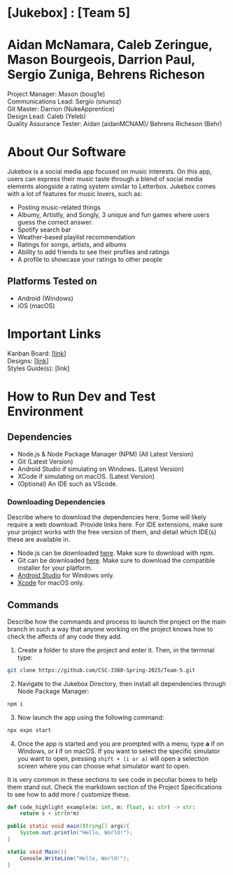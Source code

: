 # [Jukebox] : [Team 5]
# Aidan McNamara, Caleb Zeringue, Mason Bourgeois, Darrion Paul, Sergio Zuniga, Behrens Richeson 
Project Manager: Mason (boug1e)\
Communications Lead: Sergio (snunoz)\
Git Master: Darrion (NukeApprentice)\
Design Lead: Caleb (Yeleb)\
Quality Assurance Tester: Aidan (aidanMCNAM)/ Behrens Richeson (Behr) 

# About Our Software
Jukebox is a social media app focused on music interests. On this app, users can express their music taste through a blend of social media elements alongside a rating system similar to Letterbox. Jukebox comes with a lot of features for music lovers, such as:
- Posting music-related things
- Albumy, Artistly, and Songly, 3 unique and fun games where users guess the correct answer.
- Spotify search bar
- Weather-based playlist recommendation
- Ratings for songs, artists, and albums
- Ability to add friends to see their profiles and ratings
- A profile to showcase your ratings to other people
  
## Platforms Tested on
- Android (Windows)
- iOS (macOS)
# Important Links
Kanban Board: [[link](https://github.com/orgs/CSC-3380-Spring-2025/projects/14)]\
Designs: [[link](https://www.figma.com/design/8XBJ7Dy6Tnmb4v5FzBzqBX/OO-App-Layout?node-id=0-1&t=8oLFgOeiimzbRWJR-1)]\
Styles Guide(s): [link]

# How to Run Dev and Test Environment

## Dependencies
- Node.js & Node Package Manager (NPM) (All Latest Version)
- Git (Latest Version)
- Android Studio if simulating on Windows. (Latest Version)
- XCode if simulating on macOS. (Latest Version)
- (Optional) An IDE such as VScode.
### Downloading Dependencies
Describe where to download the dependencies here. Some will likely require a web download. Provide links here. For IDE extensions, make sure your project works with the free version of them, and detail which IDE(s) these are available in. 
- Node.js can be downloaded [here](https://nodejs.org/en/download). Make sure to download with npm.
- Git can be downloaded [here](https://git-scm.com/downloads). Make sure to download the compatible installer for your platform.
- [Android Studio](https://developer.android.com/studio) for Windows only.
- [Xcode](https://apps.apple.com/us/app/xcode/id497799835?mt=12/) for macOS only.
## Commands
Describe how the commands and process to launch the project on the main branch in such a way that anyone working on the project knows how to check the affects of any code they add.

1. Create a folder to store the project and enter it. Then, in the terminal type:
```sh
git clone https://github.com/CSC-3380-Spring-2025/Team-5.git
```
2. Navigate to the Jukebox Directory, then install all dependencies through Node Package Manager:
```sh
npm i
```
3. Now launch the app using the following command:
```sh
npx expo start
```
4. Once the app is started and you are prompted with a menu, type **a** if on Windows, or **i** if on macOS. If you want to select the specific simulator you want to open, pressing `shift + (i or a)` will open a selection screen where you can choose what simulator want to open.
   
It is very common in these sections to see code in peculiar boxes to help them stand out. Check the markdown section of the Project Specifications to see how to add more / customize these.

```python
def code_highlight_example(m: int, m: float, s: str) -> str:
	return s + str(n*m)
```

```java
public static void main(String[] args){
	System.out.println("Hello, World!");
}
```

```c#
static void Main(){
	Console.WriteLine("Hello, World!");
}
```
